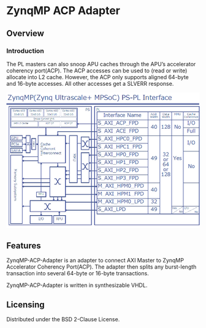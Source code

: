 ZynqMP ACP Adapter
==================

## Overview 

### Introduction

The PL masters can also snoop APU caches through the APU’s accelerator coherency port(ACP).
The ACP accesses can be used to (read or write) allocate into L2 cache. However, the ACP only supports aligned 64-byte and 16-byte accesses. All other accesses get a SLVERR response.

![Figure 1. ZynqMP PS-PL Interface](./doc/zynqmp-ps-pl-interface.jpg "Figure 1. ZynqMP PS-PL Interface")

## Features

ZynqMP-ACP-Adapter is an adapter to connect AXI Master to ZynqMP Accelerator Coherency Port(ACP).
The adapter then splits any burst-length transaction into several 64-byte or 16-byte transactions.

ZynqMP-ACP-Adapter is written in synthesizable VHDL.

## Licensing

Distributed under the BSD 2-Clause License.

